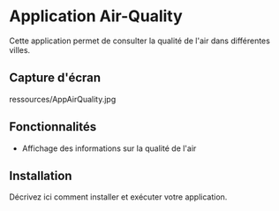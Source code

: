 # Application Air-Quality

Cette application permet de consulter la qualité de l'air dans différentes villes.

## Capture d'écran

ressources/AppAirQuality.jpg

## Fonctionnalités

- Affichage des informations sur la qualité de l'air

## Installation

Décrivez ici comment installer et exécuter votre application.
